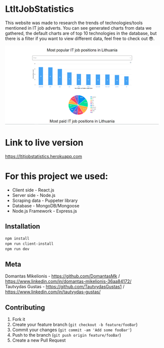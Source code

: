 # LtItJobStatistics

This website was made to research the trends of technologies/tools mentioned in IT job adverts. You can see generated charts from data we gathered, the default charts are of top 10 technologies in the database, but there is a filter if you want to view different data, feel free to check out 😎.

![](header.png)

# Link to live version

https://ltitjobstatistics.herokuapp.com

# For this project we used:

- Client side - React.js
- Server side - Node.js
- Scraping data - Puppeter library
- Database - MongoDB/Mongoose
- Node.js Framework - Express.js

## Installation

```sh
npm install
npm run client-install
npm run dev
```

## Meta

Domantas Mikelionis - https://github.com/DomantasMk / https://www.linkedin.com/in/domantas-mikelionis-36aa84172/  
Tautvydas Gustas - https://github.com/TautvydasGustas1 / https://www.linkedin.com/in/tautvydas-gustas/

## Contributing

1. Fork it
2. Create your feature branch (`git checkout -b feature/fooBar`)
3. Commit your changes (`git commit -am 'Add some fooBar'`)
4. Push to the branch (`git push origin feature/fooBar`)
5. Create a new Pull Request
